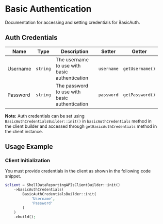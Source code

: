 
# Basic Authentication



Documentation for accessing and setting credentials for BasicAuth.

## Auth Credentials

| Name | Type | Description | Setter | Getter |
|  --- | --- | --- | --- | --- |
| Username | `string` | The username to use with basic authentication | `username` | `getUsername()` |
| Password | `string` | The password to use with basic authentication | `password` | `getPassword()` |



**Note:** Auth credentials can be set using `BasicAuthCredentialsBuilder::init()` in `basicAuthCredentials` method in the client builder and accessed through `getBasicAuthCredentials` method in the client instance.

## Usage Example

### Client Initialization

You must provide credentials in the client as shown in the following code snippet.

```php
$client = ShellDataReportingAPIsClientBuilder::init()
    ->basicAuthCredentials(
        BasicAuthCredentialsBuilder::init(
            'Username',
            'Password'
        )
    )
    ->build();
```


